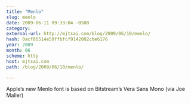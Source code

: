 ```yaml
---
title: "Menlo"
slug: menlo
date: 2009-06-11 09:33:04 -0500
category: 
external-url: http://mjtsai.com/blog/2009/06/10/menlo/
hash: 0acf86514e59ffbfcf9142002cbe6176
year: 2009
month: 06
scheme: http
host: mjtsai.com
path: /blog/2009/06/10/menlo/

---
```


Apple’s new Menlo font is based on Bitstream’s Vera Sans Mono (via Joe Maller)


